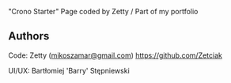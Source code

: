 "Crono Starter" Page coded by Zetty / Part of my portfolio

## Authors

Code: Zetty (mikoszamar@gmail.com)
https://github.com/Zetciak

UI/UX: Bartłomiej 'Barry' Stępniewski
